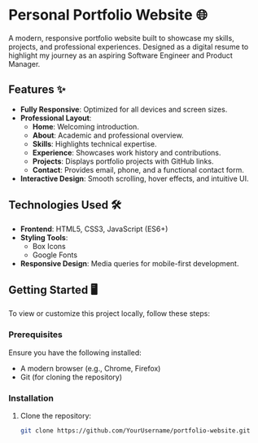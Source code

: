 # Personal Portfolio Website 🌐

A modern, responsive portfolio website built to showcase my skills, projects, and professional experiences. Designed as a digital resume to highlight my journey as an aspiring Software Engineer and Product Manager.

## Features ✨
- **Fully Responsive**: Optimized for all devices and screen sizes.
- **Professional Layout**:
  - **Home**: Welcoming introduction.
  - **About**: Academic and professional overview.
  - **Skills**: Highlights technical expertise.
  - **Experience**: Showcases work history and contributions.
  - **Projects**: Displays portfolio projects with GitHub links.
  - **Contact**: Provides email, phone, and a functional contact form.
- **Interactive Design**: Smooth scrolling, hover effects, and intuitive UI.



## Technologies Used 🛠️
- **Frontend**: HTML5, CSS3, JavaScript (ES6+)
- **Styling Tools**:
  - Box Icons
  - Google Fonts
- **Responsive Design**: Media queries for mobile-first development.

## Getting Started 🖥️

To view or customize this project locally, follow these steps:

### Prerequisites
Ensure you have the following installed:
- A modern browser (e.g., Chrome, Firefox)
- Git (for cloning the repository)

### Installation
1. Clone the repository:
   ```bash
   git clone https://github.com/YourUsername/portfolio-website.git
